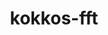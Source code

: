 ---
title: "kokkos-fft"
layout: cache
categories: [package, develop]
meta: {"compilers": ["gcc@11.4.0"], "num_specs": 65, "num_specs_by_stack": {"e4s": 27, "e4s-neoverse-v2": 18, "e4s-rocm-external": 20, "root": 65}, "oss": ["ubuntu22.04"], "platforms": ["linux"], "stacks": ["e4s", "e4s-neoverse-v2", "e4s-rocm-external", "root"], "targets": ["neoverse_v2", "x86_64_v3"], "versions": ["0.4.0"]}
spec_details: [{"compiler": "gcc@11.4.0", "hash": "2a45zan3w42bxzekaqrpcijcclf26dy6", "os": "ubuntu22.04", "platform": "linux", "size": "-", "stacks": ["e4s-rocm-external", "root"], "target": "x86_64_v3", "variants": ["build_system=cmake", "build_type=Release", "device_backend=hipfft", "generator=make", "host_backend:=fftw-serial", "~ipo", "+tests"], "versions": ["0.4.0"]}, {"compiler": "gcc@11.4.0", "hash": "2isccrgr327huhyor7fpeqmpnwhw2xev", "os": "ubuntu22.04", "platform": "linux", "size": "-", "stacks": ["e4s", "root"], "target": "x86_64_v3", "variants": ["build_system=cmake", "build_type=Release", "device_backend=cufft", "generator=make", "host_backend:=fftw-serial", "~ipo", "+tests"], "versions": ["0.4.0"]}, {"compiler": "gcc@11.4.0", "hash": "2pinxckrgqqekmp6lvlybb5gltpaabdr", "os": "ubuntu22.04", "platform": "linux", "size": "-", "stacks": ["e4s", "root"], "target": "x86_64_v3", "variants": ["build_system=cmake", "build_type=Release", "device_backend=none", "generator=make", "host_backend:=fftw-openmp", "~ipo", "+tests"], "versions": ["0.4.0"]}, {"compiler": "gcc@11.4.0", "hash": "3r7mz4pxv6gczxogjs7mtspyuevfkhee", "os": "ubuntu22.04", "platform": "linux", "size": "-", "stacks": ["e4s", "root"], "target": "x86_64_v3", "variants": ["build_system=cmake", "build_type=Release", "device_backend=none", "generator=make", "host_backend:=fftw-openmp", "~ipo", "+tests"], "versions": ["0.4.0"]}, {"compiler": "gcc@11.4.0", "hash": "4hpiyqiu7eju4y56kbptg3jb7pms23ti", "os": "ubuntu22.04", "platform": "linux", "size": "-", "stacks": ["e4s", "root"], "target": "x86_64_v3", "variants": ["build_system=cmake", "build_type=Release", "device_backend=cufft", "generator=make", "host_backend:=fftw-serial", "~ipo", "+tests"], "versions": ["0.4.0"]}, {"compiler": "gcc@11.4.0", "hash": "4qxlzqega2jv2pqfjebtnm77dsca2d47", "os": "ubuntu22.04", "platform": "linux", "size": "-", "stacks": ["e4s-rocm-external", "root"], "target": "x86_64_v3", "variants": ["build_system=cmake", "build_type=Release", "device_backend=hipfft", "generator=make", "host_backend:=fftw-serial", "~ipo", "+tests"], "versions": ["0.4.0"]}, {"compiler": "gcc@11.4.0", "hash": "4uk3vtmoez6uldhynlk7bt6fy44gnjsd", "os": "ubuntu22.04", "platform": "linux", "size": "-", "stacks": ["e4s-rocm-external", "root"], "target": "x86_64_v3", "variants": ["build_system=cmake", "build_type=Release", "device_backend=hipfft", "generator=make", "host_backend:=fftw-serial", "~ipo", "+tests"], "versions": ["0.4.0"]}, {"compiler": "gcc@11.4.0", "hash": "4vui7ta4wtoqi6x7x3ax5zgjmgis4nxn", "os": "ubuntu22.04", "platform": "linux", "size": "-", "stacks": ["e4s-rocm-external", "root"], "target": "x86_64_v3", "variants": ["build_system=cmake", "build_type=Release", "device_backend=hipfft", "generator=make", "host_backend:=fftw-serial", "~ipo", "+tests"], "versions": ["0.4.0"]}, {"compiler": "gcc@11.4.0", "hash": "5cscxmpgrecylbv2vaj2k4fkgodsm66n", "os": "ubuntu22.04", "platform": "linux", "size": "-", "stacks": ["e4s-rocm-external", "root"], "target": "x86_64_v3", "variants": ["build_system=cmake", "build_type=Release", "device_backend=hipfft", "generator=make", "host_backend:=fftw-serial", "~ipo", "+tests"], "versions": ["0.4.0"]}, {"compiler": "gcc@11.4.0", "hash": "5tzxotp2zc3l6qplb7di3fmxxx5phkeo", "os": "ubuntu22.04", "platform": "linux", "size": "-", "stacks": ["e4s-neoverse-v2", "root"], "target": "neoverse_v2", "variants": ["build_system=cmake", "build_type=Release", "device_backend=none", "generator=make", "host_backend:=fftw-openmp", "~ipo", "+tests"], "versions": ["0.4.0"]}, {"compiler": "gcc@11.4.0", "hash": "7ygwpv6nalb4ingkm4jjhvfeiqsqfemo", "os": "ubuntu22.04", "platform": "linux", "size": "-", "stacks": ["e4s", "root"], "target": "x86_64_v3", "variants": ["build_system=cmake", "build_type=Release", "device_backend=cufft", "generator=make", "host_backend:=fftw-serial", "~ipo", "+tests"], "versions": ["0.4.0"]}, {"compiler": "gcc@11.4.0", "hash": "akogzkk64s6xnxz5h4fiyrfdnqty5bfb", "os": "ubuntu22.04", "platform": "linux", "size": "-", "stacks": ["e4s", "root"], "target": "x86_64_v3", "variants": ["build_system=cmake", "build_type=Release", "device_backend=cufft", "generator=make", "host_backend:=fftw-serial", "~ipo", "+tests"], "versions": ["0.4.0"]}, {"compiler": "gcc@11.4.0", "hash": "am64yvyxutbxtrrp7lh7cfzrx6av6p2m", "os": "ubuntu22.04", "platform": "linux", "size": "-", "stacks": ["e4s-neoverse-v2", "root"], "target": "neoverse_v2", "variants": ["build_system=cmake", "build_type=Release", "device_backend=cufft", "generator=make", "host_backend:=fftw-serial", "~ipo", "+tests"], "versions": ["0.4.0"]}, {"compiler": "gcc@11.4.0", "hash": "bxfgbonedtrmaqrs2txw2thb4mwcnpks", "os": "ubuntu22.04", "platform": "linux", "size": "-", "stacks": ["e4s-rocm-external", "root"], "target": "x86_64_v3", "variants": ["build_system=cmake", "build_type=Release", "device_backend=hipfft", "generator=make", "host_backend:=fftw-serial", "~ipo", "+tests"], "versions": ["0.4.0"]}, {"compiler": "gcc@11.4.0", "hash": "cezg2zu3mrhjxrokvucopnkl7hyqgtr3", "os": "ubuntu22.04", "platform": "linux", "size": "-", "stacks": ["e4s", "root"], "target": "x86_64_v3", "variants": ["build_system=cmake", "build_type=Release", "device_backend=cufft", "generator=make", "host_backend:=fftw-serial", "~ipo", "+tests"], "versions": ["0.4.0"]}, {"compiler": "gcc@11.4.0", "hash": "e2ybnrmx6w5t36ow6rqimfqwqbts3skp", "os": "ubuntu22.04", "platform": "linux", "size": "-", "stacks": ["e4s", "root"], "target": "x86_64_v3", "variants": ["build_system=cmake", "build_type=Release", "device_backend=none", "generator=make", "host_backend:=fftw-openmp", "~ipo", "+tests"], "versions": ["0.4.0"]}, {"compiler": "gcc@11.4.0", "hash": "fimmmscjcfgottouyd7ft6mi65beem67", "os": "ubuntu22.04", "platform": "linux", "size": "-", "stacks": ["e4s", "root"], "target": "x86_64_v3", "variants": ["build_system=cmake", "build_type=Release", "device_backend=cufft", "generator=make", "host_backend:=fftw-serial", "~ipo", "+tests"], "versions": ["0.4.0"]}, {"compiler": "gcc@11.4.0", "hash": "fnoesc2mpar7j52aoo5xpum4reaqptmy", "os": "ubuntu22.04", "platform": "linux", "size": "-", "stacks": ["e4s-rocm-external", "root"], "target": "x86_64_v3", "variants": ["build_system=cmake", "build_type=Release", "device_backend=hipfft", "generator=make", "host_backend:=fftw-serial", "~ipo", "+tests"], "versions": ["0.4.0"]}, {"compiler": "gcc@11.4.0", "hash": "g4k74c6w5k7chznmwa73uwj5iskc437p", "os": "ubuntu22.04", "platform": "linux", "size": "-", "stacks": ["e4s", "root"], "target": "x86_64_v3", "variants": ["build_system=cmake", "build_type=Release", "device_backend=none", "generator=make", "host_backend:=fftw-openmp", "~ipo", "+tests"], "versions": ["0.4.0"]}, {"compiler": "gcc@11.4.0", "hash": "gvafijw5fce6x6yljol7jubpf5xwuzfo", "os": "ubuntu22.04", "platform": "linux", "size": "-", "stacks": ["e4s-rocm-external", "root"], "target": "x86_64_v3", "variants": ["build_system=cmake", "build_type=Release", "device_backend=hipfft", "generator=make", "host_backend:=fftw-serial", "~ipo", "+tests"], "versions": ["0.4.0"]}, {"compiler": "gcc@11.4.0", "hash": "ih6dj6omrtfy7rrfhvjkfbbvzwlfui2n", "os": "ubuntu22.04", "platform": "linux", "size": "-", "stacks": ["e4s", "root"], "target": "x86_64_v3", "variants": ["build_system=cmake", "build_type=Release", "device_backend=cufft", "generator=make", "host_backend:=fftw-serial", "~ipo", "+tests"], "versions": ["0.4.0"]}, {"compiler": "gcc@11.4.0", "hash": "io76slnrogp6vg44s4dz4zpzhdj2zosg", "os": "ubuntu22.04", "platform": "linux", "size": "-", "stacks": ["e4s", "root"], "target": "x86_64_v3", "variants": ["build_system=cmake", "build_type=Release", "device_backend=none", "generator=make", "host_backend:=fftw-openmp", "~ipo", "+tests"], "versions": ["0.4.0"]}, {"compiler": "gcc@11.4.0", "hash": "j34s3dlxfzn7onm4nfsu732uxde7cbep", "os": "ubuntu22.04", "platform": "linux", "size": "-", "stacks": ["e4s-neoverse-v2", "root"], "target": "neoverse_v2", "variants": ["build_system=cmake", "build_type=Release", "device_backend=none", "generator=make", "host_backend:=fftw-openmp", "~ipo", "+tests"], "versions": ["0.4.0"]}, {"compiler": "gcc@11.4.0", "hash": "jhn3e22gwiocnsjxntlcjo4a3fogdesr", "os": "ubuntu22.04", "platform": "linux", "size": "-", "stacks": ["e4s-neoverse-v2", "root"], "target": "neoverse_v2", "variants": ["build_system=cmake", "build_type=Release", "device_backend=cufft", "generator=make", "host_backend:=fftw-serial", "~ipo", "+tests"], "versions": ["0.4.0"]}, {"compiler": "gcc@11.4.0", "hash": "ksbga5nodenu24we7lbpyd4ijdw7mrvh", "os": "ubuntu22.04", "platform": "linux", "size": "-", "stacks": ["e4s-rocm-external", "root"], "target": "x86_64_v3", "variants": ["build_system=cmake", "build_type=Release", "device_backend=hipfft", "generator=make", "host_backend:=fftw-serial", "~ipo", "+tests"], "versions": ["0.4.0"]}, {"compiler": "gcc@11.4.0", "hash": "ksincwmxhpe7dztb5xnfbur75kjrvwhn", "os": "ubuntu22.04", "platform": "linux", "size": "-", "stacks": ["e4s-neoverse-v2", "root"], "target": "neoverse_v2", "variants": ["build_system=cmake", "build_type=Release", "device_backend=cufft", "generator=make", "host_backend:=fftw-serial", "~ipo", "+tests"], "versions": ["0.4.0"]}, {"compiler": "gcc@11.4.0", "hash": "lvvlr4sd4ib7gj33uueftbyhgpdyhczy", "os": "ubuntu22.04", "platform": "linux", "size": "-", "stacks": ["e4s", "root"], "target": "x86_64_v3", "variants": ["build_system=cmake", "build_type=Release", "device_backend=none", "generator=make", "host_backend:=fftw-openmp", "~ipo", "+tests"], "versions": ["0.4.0"]}, {"compiler": "gcc@11.4.0", "hash": "lya5dq5tbatiqgxno5tl5tt2xcqry4qx", "os": "ubuntu22.04", "platform": "linux", "size": "-", "stacks": ["e4s", "root"], "target": "x86_64_v3", "variants": ["build_system=cmake", "build_type=Release", "device_backend=cufft", "generator=make", "host_backend:=fftw-serial", "~ipo", "+tests"], "versions": ["0.4.0"]}, {"compiler": "gcc@11.4.0", "hash": "mcg5svduthmxwopnl7pcixxhexbwifh7", "os": "ubuntu22.04", "platform": "linux", "size": "-", "stacks": ["e4s-rocm-external", "root"], "target": "x86_64_v3", "variants": ["build_system=cmake", "build_type=Release", "device_backend=hipfft", "generator=make", "host_backend:=fftw-serial", "~ipo", "+tests"], "versions": ["0.4.0"]}, {"compiler": "gcc@11.4.0", "hash": "mep6jeb5dj2rpzf555xk3okbbh4hggn6", "os": "ubuntu22.04", "platform": "linux", "size": "-", "stacks": ["e4s", "root"], "target": "x86_64_v3", "variants": ["build_system=cmake", "build_type=Release", "device_backend=none", "generator=make", "host_backend:=fftw-openmp", "~ipo", "+tests"], "versions": ["0.4.0"]}, {"compiler": "gcc@11.4.0", "hash": "mgog35jdqmsccyajsqda3ligq6sl3wpr", "os": "ubuntu22.04", "platform": "linux", "size": "-", "stacks": ["e4s-rocm-external", "root"], "target": "x86_64_v3", "variants": ["build_system=cmake", "build_type=Release", "device_backend=hipfft", "generator=make", "host_backend:=fftw-serial", "~ipo", "+tests"], "versions": ["0.4.0"]}, {"compiler": "gcc@11.4.0", "hash": "mzhpcvkylxjql4zqs5a4qevuigfymno2", "os": "ubuntu22.04", "platform": "linux", "size": "-", "stacks": ["e4s-rocm-external", "root"], "target": "x86_64_v3", "variants": ["build_system=cmake", "build_type=Release", "device_backend=hipfft", "generator=make", "host_backend:=fftw-serial", "~ipo", "+tests"], "versions": ["0.4.0"]}, {"compiler": "gcc@11.4.0", "hash": "mzopigri2eyi5yxbktpmmkci33w43q2r", "os": "ubuntu22.04", "platform": "linux", "size": "-", "stacks": ["e4s", "root"], "target": "x86_64_v3", "variants": ["build_system=cmake", "build_type=Release", "device_backend=cufft", "generator=make", "host_backend:=fftw-serial", "~ipo", "+tests"], "versions": ["0.4.0"]}, {"compiler": "gcc@11.4.0", "hash": "npgglbb4ykax5d2ep35qhqcznfgcpzr3", "os": "ubuntu22.04", "platform": "linux", "size": "-", "stacks": ["e4s-neoverse-v2", "root"], "target": "neoverse_v2", "variants": ["build_system=cmake", "build_type=Release", "device_backend=none", "generator=make", "host_backend:=fftw-openmp", "~ipo", "+tests"], "versions": ["0.4.0"]}, {"compiler": "gcc@11.4.0", "hash": "o3nrywmu2n4vpsqrozsq2phwrfknwjq3", "os": "ubuntu22.04", "platform": "linux", "size": "-", "stacks": ["e4s", "root"], "target": "x86_64_v3", "variants": ["build_system=cmake", "build_type=Release", "device_backend=cufft", "generator=make", "host_backend:=fftw-serial", "~ipo", "+tests"], "versions": ["0.4.0"]}, {"compiler": "gcc@11.4.0", "hash": "o5lgbkbwezyxpesnzmle3ukjq2vq452g", "os": "ubuntu22.04", "platform": "linux", "size": "-", "stacks": ["e4s-neoverse-v2", "root"], "target": "neoverse_v2", "variants": ["build_system=cmake", "build_type=Release", "device_backend=none", "generator=make", "host_backend:=fftw-openmp", "~ipo", "+tests"], "versions": ["0.4.0"]}, {"compiler": "gcc@11.4.0", "hash": "oy52ilcq7jwoxjqhhp5u72iolwqefnhi", "os": "ubuntu22.04", "platform": "linux", "size": "-", "stacks": ["e4s-rocm-external", "root"], "target": "x86_64_v3", "variants": ["build_system=cmake", "build_type=Release", "device_backend=hipfft", "generator=make", "host_backend:=fftw-serial", "~ipo", "+tests"], "versions": ["0.4.0"]}, {"compiler": "gcc@11.4.0", "hash": "p54vf3dmdz3yhu25adiodbflvrt5qsal", "os": "ubuntu22.04", "platform": "linux", "size": "-", "stacks": ["e4s-rocm-external", "root"], "target": "x86_64_v3", "variants": ["build_system=cmake", "build_type=Release", "device_backend=hipfft", "generator=make", "host_backend:=fftw-serial", "~ipo", "+tests"], "versions": ["0.4.0"]}, {"compiler": "gcc@11.4.0", "hash": "r3khv2uwulf75gfmepe6fhz4c3lodrba", "os": "ubuntu22.04", "platform": "linux", "size": "-", "stacks": ["e4s", "root"], "target": "x86_64_v3", "variants": ["build_system=cmake", "build_type=Release", "device_backend=cufft", "generator=make", "host_backend:=fftw-serial", "~ipo", "+tests"], "versions": ["0.4.0"]}, {"compiler": "gcc@11.4.0", "hash": "r67y7hzv2gsoqaodsxyqtigg4xifz3ol", "os": "ubuntu22.04", "platform": "linux", "size": "-", "stacks": ["e4s-rocm-external", "root"], "target": "x86_64_v3", "variants": ["build_system=cmake", "build_type=Release", "device_backend=hipfft", "generator=make", "host_backend:=fftw-serial", "~ipo", "+tests"], "versions": ["0.4.0"]}, {"compiler": "gcc@11.4.0", "hash": "scp5bptvhnl5lpyux4esa2mgk2id6gcw", "os": "ubuntu22.04", "platform": "linux", "size": "-", "stacks": ["e4s-neoverse-v2", "root"], "target": "neoverse_v2", "variants": ["build_system=cmake", "build_type=Release", "device_backend=none", "generator=make", "host_backend:=fftw-openmp", "~ipo", "+tests"], "versions": ["0.4.0"]}, {"compiler": "gcc@11.4.0", "hash": "sh4awrr6iarq3zd5ylny6qynmmxsgtsm", "os": "ubuntu22.04", "platform": "linux", "size": "-", "stacks": ["e4s-rocm-external", "root"], "target": "x86_64_v3", "variants": ["build_system=cmake", "build_type=Release", "device_backend=hipfft", "generator=make", "host_backend:=fftw-serial", "~ipo", "+tests"], "versions": ["0.4.0"]}, {"compiler": "gcc@11.4.0", "hash": "sotqbdcp2xbt7zplgxpolf7e2p7yqsux", "os": "ubuntu22.04", "platform": "linux", "size": "-", "stacks": ["e4s-rocm-external", "root"], "target": "x86_64_v3", "variants": ["build_system=cmake", "build_type=Release", "device_backend=hipfft", "generator=make", "host_backend:=fftw-serial", "~ipo", "+tests"], "versions": ["0.4.0"]}, {"compiler": "gcc@11.4.0", "hash": "srtzwen73g42ja7s2yjkpso6ln52r3xp", "os": "ubuntu22.04", "platform": "linux", "size": "-", "stacks": ["e4s", "root"], "target": "x86_64_v3", "variants": ["build_system=cmake", "build_type=Release", "device_backend=cufft", "generator=make", "host_backend:=fftw-serial", "~ipo", "+tests"], "versions": ["0.4.0"]}, {"compiler": "gcc@11.4.0", "hash": "t3zqcepcc2el77s3zu4i4sbdhlg34cti", "os": "ubuntu22.04", "platform": "linux", "size": "-", "stacks": ["e4s", "root"], "target": "x86_64_v3", "variants": ["build_system=cmake", "build_type=Release", "device_backend=cufft", "generator=make", "host_backend:=fftw-serial", "~ipo", "+tests"], "versions": ["0.4.0"]}, {"compiler": "gcc@11.4.0", "hash": "t6cxw72f4yygkkpzv2iijdqjn5umeqpq", "os": "ubuntu22.04", "platform": "linux", "size": "-", "stacks": ["e4s", "root"], "target": "x86_64_v3", "variants": ["build_system=cmake", "build_type=Release", "device_backend=cufft", "generator=make", "host_backend:=fftw-serial", "~ipo", "+tests"], "versions": ["0.4.0"]}, {"compiler": "gcc@11.4.0", "hash": "tqmxeyuepjgc5co5pjwaaelhb2ikxygn", "os": "ubuntu22.04", "platform": "linux", "size": "-", "stacks": ["e4s", "root"], "target": "x86_64_v3", "variants": ["build_system=cmake", "build_type=Release", "device_backend=cufft", "generator=make", "host_backend:=fftw-serial", "~ipo", "+tests"], "versions": ["0.4.0"]}, {"compiler": "gcc@11.4.0", "hash": "u3elvxhqga7xrei2lgll2zvhezeo3b2a", "os": "ubuntu22.04", "platform": "linux", "size": "-", "stacks": ["e4s-rocm-external", "root"], "target": "x86_64_v3", "variants": ["build_system=cmake", "build_type=Release", "device_backend=hipfft", "generator=make", "host_backend:=fftw-serial", "~ipo", "+tests"], "versions": ["0.4.0"]}, {"compiler": "gcc@11.4.0", "hash": "u3xp7ax4sphnimj6wnpudzwhnpgncel4", "os": "ubuntu22.04", "platform": "linux", "size": "-", "stacks": ["e4s-neoverse-v2", "root"], "target": "neoverse_v2", "variants": ["build_system=cmake", "build_type=Release", "device_backend=cufft", "generator=make", "host_backend:=fftw-serial", "~ipo", "+tests"], "versions": ["0.4.0"]}, {"compiler": "gcc@11.4.0", "hash": "vcyvgctfhceeezrzgol5vqerij6vcpws", "os": "ubuntu22.04", "platform": "linux", "size": "-", "stacks": ["e4s-neoverse-v2", "root"], "target": "neoverse_v2", "variants": ["build_system=cmake", "build_type=Release", "device_backend=none", "generator=make", "host_backend:=fftw-openmp", "~ipo", "+tests"], "versions": ["0.4.0"]}, {"compiler": "gcc@11.4.0", "hash": "vlfjpr7xyasq5vizhn25mytmxstryw7v", "os": "ubuntu22.04", "platform": "linux", "size": "-", "stacks": ["e4s", "root"], "target": "x86_64_v3", "variants": ["build_system=cmake", "build_type=Release", "device_backend=cufft", "generator=make", "host_backend:=fftw-serial", "~ipo", "+tests"], "versions": ["0.4.0"]}, {"compiler": "gcc@11.4.0", "hash": "vpnlg7zsswl44sjagntr3dh4r5ln7dpw", "os": "ubuntu22.04", "platform": "linux", "size": "-", "stacks": ["e4s-neoverse-v2", "root"], "target": "neoverse_v2", "variants": ["build_system=cmake", "build_type=Release", "device_backend=cufft", "generator=make", "host_backend:=fftw-serial", "~ipo", "+tests"], "versions": ["0.4.0"]}, {"compiler": "gcc@11.4.0", "hash": "whaz2ckey4lndfx6vazk5ziqxtsdc6gh", "os": "ubuntu22.04", "platform": "linux", "size": "-", "stacks": ["e4s-neoverse-v2", "root"], "target": "neoverse_v2", "variants": ["build_system=cmake", "build_type=Release", "device_backend=cufft", "generator=make", "host_backend:=fftw-serial", "~ipo", "+tests"], "versions": ["0.4.0"]}, {"compiler": "gcc@11.4.0", "hash": "wp5vc437titzfvurly7w4vk6pc3r3tf7", "os": "ubuntu22.04", "platform": "linux", "size": "-", "stacks": ["e4s-neoverse-v2", "root"], "target": "neoverse_v2", "variants": ["build_system=cmake", "build_type=Release", "device_backend=none", "generator=make", "host_backend:=fftw-openmp", "~ipo", "+tests"], "versions": ["0.4.0"]}, {"compiler": "gcc@11.4.0", "hash": "wqpwg7gopjo36r6tfsqwz2jalse5h3tr", "os": "ubuntu22.04", "platform": "linux", "size": "-", "stacks": ["e4s", "root"], "target": "x86_64_v3", "variants": ["build_system=cmake", "build_type=Release", "device_backend=cufft", "generator=make", "host_backend:=fftw-serial", "~ipo", "+tests"], "versions": ["0.4.0"]}, {"compiler": "gcc@11.4.0", "hash": "xf5biyl745dxbqiosa4iyqqy424lguba", "os": "ubuntu22.04", "platform": "linux", "size": "-", "stacks": ["e4s", "root"], "target": "x86_64_v3", "variants": ["build_system=cmake", "build_type=Release", "device_backend=none", "generator=make", "host_backend:=fftw-openmp", "~ipo", "+tests"], "versions": ["0.4.0"]}, {"compiler": "gcc@11.4.0", "hash": "xhp77uhfh7ky456agxahrhhj5g2huh77", "os": "ubuntu22.04", "platform": "linux", "size": "-", "stacks": ["e4s", "root"], "target": "x86_64_v3", "variants": ["build_system=cmake", "build_type=Release", "device_backend=none", "generator=make", "host_backend:=fftw-openmp", "~ipo", "+tests"], "versions": ["0.4.0"]}, {"compiler": "gcc@11.4.0", "hash": "xmr4f635zqt3p6q6zmwpnr52hi4j5if4", "os": "ubuntu22.04", "platform": "linux", "size": "-", "stacks": ["e4s-neoverse-v2", "root"], "target": "neoverse_v2", "variants": ["build_system=cmake", "build_type=Release", "device_backend=cufft", "generator=make", "host_backend:=fftw-serial", "~ipo", "+tests"], "versions": ["0.4.0"]}, {"compiler": "gcc@11.4.0", "hash": "xwpzultqyr45xkd5nmbndqscc7fohkxg", "os": "ubuntu22.04", "platform": "linux", "size": "-", "stacks": ["e4s", "root"], "target": "x86_64_v3", "variants": ["build_system=cmake", "build_type=Release", "device_backend=cufft", "generator=make", "host_backend:=fftw-serial", "~ipo", "+tests"], "versions": ["0.4.0"]}, {"compiler": "gcc@11.4.0", "hash": "ypu6xf5e5amssdqstvtanrz4cn22deqy", "os": "ubuntu22.04", "platform": "linux", "size": "-", "stacks": ["e4s-rocm-external", "root"], "target": "x86_64_v3", "variants": ["build_system=cmake", "build_type=Release", "device_backend=hipfft", "generator=make", "host_backend:=fftw-serial", "~ipo", "+tests"], "versions": ["0.4.0"]}, {"compiler": "gcc@11.4.0", "hash": "yzqhtuofi6yqf5ddqo4dtt2cm7rvzitw", "os": "ubuntu22.04", "platform": "linux", "size": "-", "stacks": ["e4s-neoverse-v2", "root"], "target": "neoverse_v2", "variants": ["build_system=cmake", "build_type=Release", "device_backend=none", "generator=make", "host_backend:=fftw-openmp", "~ipo", "+tests"], "versions": ["0.4.0"]}, {"compiler": "gcc@11.4.0", "hash": "zb56dfyykgim7icz7y3zbdqsq4ana7cc", "os": "ubuntu22.04", "platform": "linux", "size": "-", "stacks": ["e4s-neoverse-v2", "root"], "target": "neoverse_v2", "variants": ["build_system=cmake", "build_type=Release", "device_backend=cufft", "generator=make", "host_backend:=fftw-serial", "~ipo", "+tests"], "versions": ["0.4.0"]}, {"compiler": "gcc@11.4.0", "hash": "zeqoha4tt5i5cbha72hlqv5po7tzsex2", "os": "ubuntu22.04", "platform": "linux", "size": "-", "stacks": ["e4s-neoverse-v2", "root"], "target": "neoverse_v2", "variants": ["build_system=cmake", "build_type=Release", "device_backend=cufft", "generator=make", "host_backend:=fftw-serial", "~ipo", "+tests"], "versions": ["0.4.0"]}, {"compiler": "gcc@11.4.0", "hash": "zni2pznse3wrfstjw3iglhlwkrzkqgqz", "os": "ubuntu22.04", "platform": "linux", "size": "-", "stacks": ["e4s-neoverse-v2", "root"], "target": "neoverse_v2", "variants": ["build_system=cmake", "build_type=Release", "device_backend=none", "generator=make", "host_backend:=fftw-openmp", "~ipo", "+tests"], "versions": ["0.4.0"]}, {"compiler": "gcc@11.4.0", "hash": "ztlzu7pvbm3kt2cqrk7ed2k3c4vwderh", "os": "ubuntu22.04", "platform": "linux", "size": "-", "stacks": ["e4s-rocm-external", "root"], "target": "x86_64_v3", "variants": ["build_system=cmake", "build_type=Release", "device_backend=hipfft", "generator=make", "host_backend:=fftw-serial", "~ipo", "+tests"], "versions": ["0.4.0"]}]
---